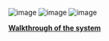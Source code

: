 ![image](https://github.com/ReyObejero/CSARCH2-S13-G9-Simulation-Project/assets/107678700/cd399bb2-e1e3-47d7-9879-1b2b50acfdc6)
![image](https://github.com/ReyObejero/CSARCH2-S13-G9-Simulation-Project/assets/107678700/28817d37-a416-486b-9558-7dd915d22e0b)
![image](https://github.com/ReyObejero/CSARCH2-S13-G9-Simulation-Project/assets/107678700/7a97aaeb-c91f-40c3-a88a-24de150c8f71)


[**Walkthrough of the system**](https://www.youtube.com/watch?v=e3X7u3RuH8s)
